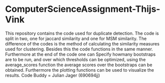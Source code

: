 # ComputerScienceAssignment-Thijs-Vink
This repository contains the code used for duplicate detection. 
The code is split in two, one for jaccard similarity and one for MSM similarity. 
The difference of the codes is the method of calculating the similarity measures used for clustering. Besides this the code functions in the same manner.
Furthermore at the end of the code one can Specify howmany bootstraps are to be run, and over which thresholds can be optimized, using the average_scores function the average scores over the bootstraps can be obtained. 
Furthermore the plotting functions can be used to visualize the results. 
Code Buddy = Julian Jager (690694jj)
